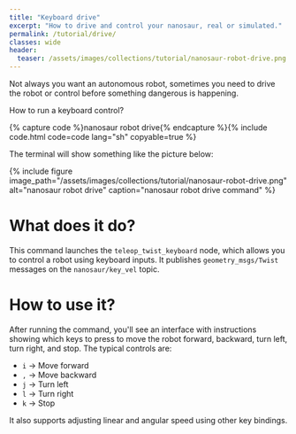 ```yaml
---
title: "Keyboard drive"
excerpt: "How to drive and control your nanosaur, real or simulated."
permalink: /tutorial/drive/
classes: wide
header:
  teaser: /assets/images/collections/tutorial/nanosaur-robot-drive.png
---
```


Not always you want an autonomous robot, sometimes you need to drive the robot or control before something dangerous is happening.

How to run a keyboard control?

{% capture code %}nanosaur robot drive{% endcapture %}{% include code.html code=code lang="sh" copyable=true %}

The terminal will show something like the picture below:

{% include figure image_path="/assets/images/collections/tutorial/nanosaur-robot-drive.png" alt="nanosaur robot drive" caption="nanosaur robot drive command" %}

# What does it do?

This command launches the `teleop_twist_keyboard` node, which allows you to control a robot using keyboard inputs. It publishes `geometry_msgs/Twist` messages on the `nanosaur/key_vel` topic.

# How to use it?

After running the command, you'll see an interface with instructions showing which keys to press to move the robot forward, backward, turn left, turn right, and stop. The typical controls are:

* `i` → Move forward
* `,` → Move backward
* `j` → Turn left
* `l` → Turn right
* `k` → Stop

It also supports adjusting linear and angular speed using other key bindings.
